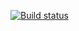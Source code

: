 [![Build status](https://ci.appveyor.com/api/projects/status/75ay5bchh2lfu1xr/branch/main?svg=true)](https://ci.appveyor.com/project/xJAMSEx/selenide/branch/main)
